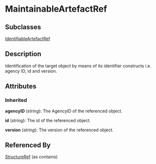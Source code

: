 
# MaintainableArtefactRef



## Subclasses

[IdentifiableArtefactRef](IdentifiableArtefactRef.md)



## Description

Identification of the target object by means of its identifier constructs i.e. agency ID, id and version.


## Attributes

### Inherited

**agencyID** (*string*): The AgencyID of the referenced object.

**id** (*string*): The id of the referenced object.

**version** (*string*): The version of the referenced object.





## Referenced By

[StructureRef](StructureRef.md) (as contains)


